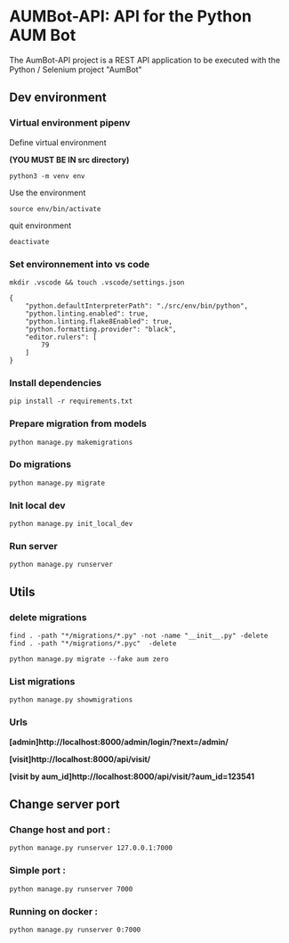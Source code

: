 # AUMBot-API: API for the Python AUM Bot

The AumBot-API project is a REST API application to be executed with the Python / Selenium project "AumBot" 


## Dev environment

### Virtual environment pipenv

Define virtual environment 

**(YOU MUST BE IN src directory)**

```
python3 -m venv env
```

Use the environment

```
source env/bin/activate
```

quit environment

```
deactivate
```

### Set environnement into vs code 

```
mkdir .vscode && touch .vscode/settings.json
```

```
{
    "python.defaultInterpreterPath": "./src/env/bin/python",    
    "python.linting.enabled": true,
    "python.linting.flake8Enabled": true,
    "python.formatting.provider": "black",
    "editor.rulers": [
        79
    ]
}
```

### Install dependencies

```
pip install -r requirements.txt
```

### Prepare migration from models

```
python manage.py makemigrations
```

### Do migrations

```
python manage.py migrate
```

### Init local dev

```
python manage.py init_local_dev
```

### Run server

```
python manage.py runserver
```

## Utils 

### delete migrations

```
find . -path "*/migrations/*.py" -not -name "__init__.py" -delete
find . -path "*/migrations/*.pyc"  -delete

```

```
python manage.py migrate --fake aum zero
```

### List migrations

```
python manage.py showmigrations
```


### Urls

**[admin]http://localhost:8000/admin/login/?next=/admin/**

**[visit]http://localhost:8000/api/visit/**

**[visit by aum_id]http://localhost:8000/api/visit/?aum_id=123541**

## Change server port


### Change host and port :
```
python manage.py runserver 127.0.0.1:7000
```

### Simple port :
```
python manage.py runserver 7000
```

### Running on docker :
```
python manage.py runserver 0:7000
```